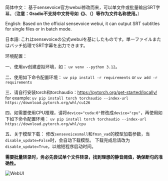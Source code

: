 简体中文： 基于sensevoice官方webui修改而来，可以单文件或批量输出SRT字幕。（**注意：Gradio不支持中文符号如《》、（）等作为文件名称使用。**）

English: Based on the official sensevoice webui, it can output SRT subtitles for single files or in batch mode. 

日本語: これはsensevoiceの公式webuiを基にしたものです。単一ファイルまたはバッチ処理でSRT字幕を出力できます。

环境配置：

一、使用uv创建虚拟环境，如：
```uv venv --python 3.12```。

二、使用如下命令配置环境：
```uv pip install -r requirements``` or ```uv add -r requirements```

三、请自行安装torch和torchaudio：<https://pytorch.org/get-started/locally/>
for example:
```uv pip install torch torchaudio --index-url https://download.pytorch.org/whl/cu126```

四、如需要使用CPU推理，请将```device="cuda:0"```修改成```device="cpu"```，再使用如下如下命令配置环境：
```uv pip install torch torchaudio --index-url https://download.pytorch.org/whl/cpu```

五、关于模型下载：
修改```sensevoicesmall```和```fmsn_vad```的模型加载参数，当```disable_update=False```时，会自动下载模型。
下载完成后请改为```disable_update=True```，以缩短程序启动时间。


**需要批量转录时，务必先尝试单个文件转录，找到理想的静音阈值，确保断句的准确性。**

![WebUI](屏幕.jpg)